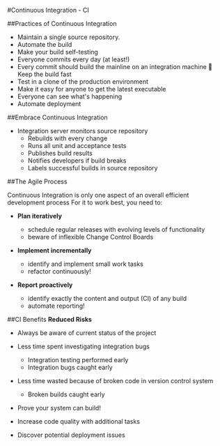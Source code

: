 #Continuous Integration - CI

##Practices of Continuous Integration
* Maintain a single source repository.* Automate the build* Make your build self-testing* Everyone commits every day (at least!)* Every commit should build the mainline on an integration machine  Keep the build fast* Test in a clone of the production environment* Make it easy for anyone to get the latest executable* Everyone can see what's happening* Automate deployment
##Embrace Continuous Integration* Integration server monitors source repository 	* Rebuilds with every change	* Runs all unit and acceptance tests	* Publishes build results	* Notifies developers if build breaks	* Labels successful builds in source repository
##The Agile Process
Continuous Integration is only one aspect of an overall efficient development processFor it to work best, you need to:
* **Plan iteratively**	* schedule regular releases with evolving levels of functionality 	* beware of inflexible Change Control Boards
	* **Implement incrementally**	* identify and implement small work tasks 	* refactor continuously!
* **Report proactively**	* identify exactly the content and output (CI) of any build 	* automate reporting!
	##CI Benefits**Reduced Risks**
* Always be aware of current status of the project* Less time spent investigating integration bugs 	* Integration testing performed early	* Integration bugs caught early
* Less time wasted because of broken code in version control system 	* Broken builds caught early
* Prove your system can build!
* Increase code quality with additional tasks * Discover potential deployment issues

